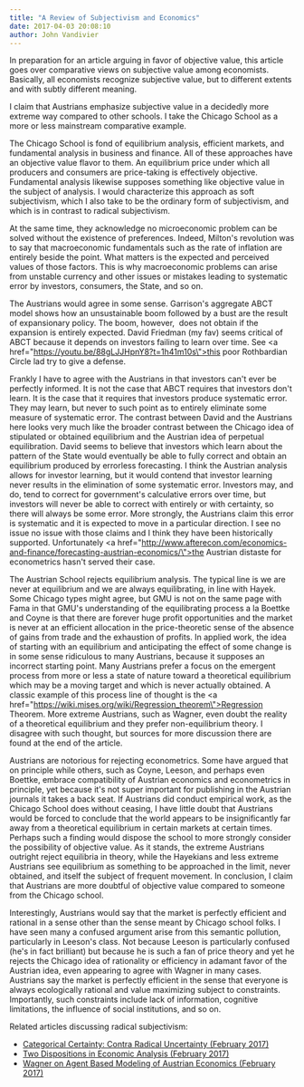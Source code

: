 ```yaml
---
title: "A Review of Subjectivism and Economics"
date: 2017-04-03 20:08:10
author: John Vandivier
---
```




In preparation for an article arguing in favor of objective value, this article goes over comparative views on subjective value among economists. Basically, all economists recognize subjective value, but to different extents and with subtly different meaning.

I claim that Austrians emphasize subjective value in a decidedly more extreme way compared to other schools. I take the Chicago School as a more or less mainstream comparative example.

The Chicago School is fond of equilibrium analysis, efficient markets, and fundamental analysis in business and finance. All of these approaches have an objective value flavor to them. An equilibrium price under which all producers and consumers are price-taking is effectively objective. Fundamental analysis likewise supposes something like objective value in the subject of analysis. I would characterize this approach as soft subjectivism, which I also take to be the ordinary form of subjectivism, and which is in contrast to radical subjectivism.

At the same time, they acknowledge no microeconomic problem can be solved without the existence of preferences. Indeed, Milton's revolution was to say that macroeconomic fundamentals such as the rate of inflation are entirely beside the point. What matters is the expected and perceived values of those factors. This is why macroeconomic problems can arise from unstable currency and other issues or mistakes leading to systematic error by investors, consumers, the State, and so on.

The Austrians would agree in some sense. Garrison's aggregate ABCT model shows how an unsustainable boom followed by a bust are the result of expansionary policy. The boom, however,  does not obtain if the expansion is entirely expected. David Friedman (my fav) seems critical of ABCT because it depends on investors failing to learn over time. See <a href=\"https://youtu.be/88gLJJHpnY8?t=1h41m10s\">this poor Rothbardian Circle lad try to give a defense</a>.

Frankly I have to agree with the Austrians in that investors can't ever be perfectly informed. It is not the case that ABCT requires that investors don't learn. It is the case that it requires that investors produce systematic error. They may learn, but never to such point as to entirely eliminate some measure of systematic error. The contrast between David and the Austrians here looks very much like the broader contrast between the Chicago idea of stipulated or obtained equilibrium and the Austrian idea of perpetual equilibration. David seems to believe that investors which learn about the pattern of the State would eventually be able to fully correct and obtain an equilibrium produced by errorless forecasting. I think the Austrian analysis allows for investor learning, but it would contend that investor learning never results in the elimination of some systematic error. Investors may, and do, tend to correct for government's calculative errors over time, but investors will never be able to correct with entirely or with certainty, so there will always be some error. More strongly, the Austrians claim this error is systematic and it is expected to move in a particular direction. I see no issue no issue with those claims and I think they have been historically supported. Unfortunately <a href=\"http://www.afterecon.com/economics-and-finance/forecasting-austrian-economics/\">the Austrian distaste for econometrics</a> hasn't served their case.

The Austrian School rejects equilibrium analysis. The typical line is we are never at equilibrium and we are always equilibrating, in line with Hayek. Some Chicago types might agree, but GMU is not on the same page with Fama in that GMU's understanding of the equilibrating process a la Boettke and Coyne is that there are forever huge profit opportunities and the market is never at an efficient allocation in the price-theoretic sense of the absence of gains from trade and the exhaustion of profits. In applied work, the idea of starting with an equilibrium and anticipating the effect of some change is in some sense ridiculous to many Austrians, because it supposes an incorrect starting point. Many Austrians prefer a focus on the emergent process from more or less a state of nature toward a theoretical equilibrium which may be a moving target and which is never actually obtained. A classic example of this process line of thought is the <a href=\"https://wiki.mises.org/wiki/Regression_theorem\">Regression Theorem</a>. More extreme Austrians, such as Wagner, even doubt the reality of a theoretical equilibrium and they prefer non-equilibrium theory. I disagree with such thought, but sources for more discussion there are found at the end of the article.

Austrians are notorious for rejecting econometrics. Some have argued that on principle while others, such as Coyne, Leeson, and perhaps even Boettke, embrace compatibility of Austrian economics and econometrics in principle, yet because it's not super important for publishing in the Austrian journals it takes a back seat. If Austrians did conduct empirical work, as the Chicago School does without ceasing, I have little doubt that Austrians would be forced to conclude that the world appears to be insignificantly far away from a theoretical equilibrium in certain markets at certain times. Perhaps such a finding would dispose the school to more strongly consider the possibility of objective value. As it stands, the extreme Austrians outright reject equilibria in theory, while the Hayekians and less extreme Austrians see equilibrium as something to be approached in the limit, never obtained, and itself the subject of frequent movement. In conclusion, I claim that Austrians are more doubtful of objective value compared to someone from the Chicago school.

Interestingly, Austrians would say that the market is perfectly efficient and rational in a sense other than the sense meant by Chicago school folks. I have seen many a confused argument arise from this semantic pollution, particularly in Leeson's class. Not because Leeson is particularly confused (he's in fact brilliant) but because he is such a fan of price theory and yet he rejects the Chicago idea of rationality or efficiency in adamant favor of the Austrian idea, even appearing to agree with Wagner in many cases. Austrians say the market is perfectly efficient in the sense that everyone is always ecologically rational and value maximizing subject to constraints. Importantly, such constraints include lack of information, cognitive limitations, the influence of social institutions, and so on.

Related articles discussing radical subjectivism:
<ul>
 	<li><a href=\"http://www.afterecon.com/economics-and-finance/categorical-certainty-contra-radical-uncertainty/\">Categorical Certainty: Contra Radical Uncertainty (February 2017)</a></li>
 	<li><a href=\"http://www.afterecon.com/economics-and-finance/two-dispositions-economic-analysis/\">Two Dispositions in Economic Analysis (February 2017)</a></li>
 	<li><a href=\"http://www.afterecon.com/economics-and-finance/wagner-agent-based-modeling-austrian-economics/\">Wagner on Agent Based Modeling of Austrian Economics (February 2017)</a></li>
</ul>